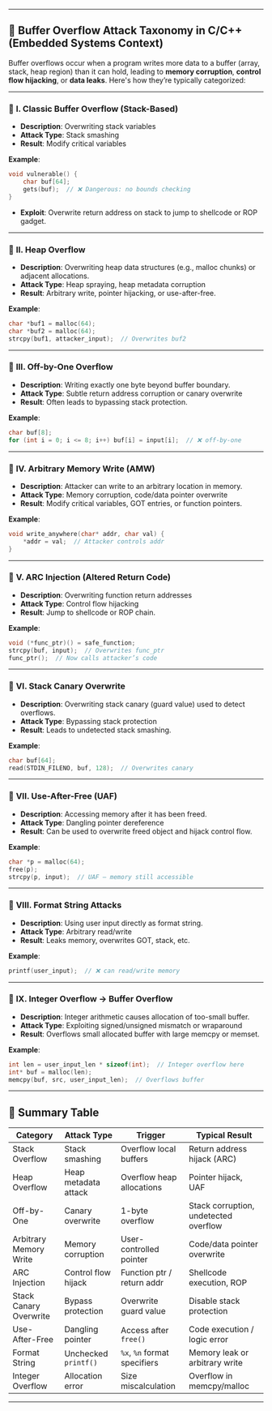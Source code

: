 
---

## 🧠 **Buffer Overflow Attack Taxonomy in C/C++ (Embedded Systems Context)**

Buffer overflows occur when a program writes more data to a buffer (array, stack, heap region) than it can hold, leading to **memory corruption**, **control flow hijacking**, or **data leaks**. Here's how they’re typically categorized:

---

### 🔹 **I. Classic Buffer Overflow (Stack-Based)**

* **Description**: Overwriting stack variables 
* **Attack Type**: Stack smashing
* **Result**: Modify critical variables

**Example**:

```c
void vulnerable() {
    char buf[64];
    gets(buf);  // ❌ Dangerous: no bounds checking
}
```

* **Exploit**: Overwrite return address on stack to jump to shellcode or ROP gadget.

---

### 🔹 **II. Heap Overflow**

* **Description**: Overwriting heap data structures (e.g., malloc chunks) or adjacent allocations.
* **Attack Type**: Heap spraying, heap metadata corruption
* **Result**: Arbitrary write, pointer hijacking, or use-after-free.

**Example**:

```c
char *buf1 = malloc(64);
char *buf2 = malloc(64);
strcpy(buf1, attacker_input);  // Overwrites buf2
```

---

### 🔹 **III. Off-by-One Overflow**

* **Description**: Writing exactly one byte beyond buffer boundary.
* **Attack Type**: Subtle return address corruption or canary overwrite
* **Result**: Often leads to bypassing stack protection.

**Example**:

```c
char buf[8];
for (int i = 0; i <= 8; i++) buf[i] = input[i];  // ❌ off-by-one
```

---

### 🔹 **IV. Arbitrary Memory Write (AMW)**

* **Description**: Attacker can write to an arbitrary location in memory.
* **Attack Type**: Memory corruption, code/data pointer overwrite
* **Result**: Modify critical variables, GOT entries, or function pointers.

**Example**:

```c
void write_anywhere(char* addr, char val) {
    *addr = val;  // Attacker controls addr
}
```

---

### 🔹 **V. ARC Injection (Altered Return Code)**

* **Description**: Overwriting function return addresses 
* **Attack Type**: Control flow hijacking
* **Result**: Jump to shellcode or ROP chain.

**Example**:

```c
void (*func_ptr)() = safe_function;
strcpy(buf, input);  // Overwrites func_ptr
func_ptr();  // Now calls attacker’s code
```

---

### 🔹 **VI. Stack Canary Overwrite**

* **Description**: Overwriting stack canary (guard value) used to detect overflows.
* **Attack Type**: Bypassing stack protection
* **Result**: Leads to undetected stack smashing.

**Example**:

```c
char buf[64];
read(STDIN_FILENO, buf, 128);  // Overwrites canary
```

---

### 🔹 **VII. Use-After-Free (UAF)**

* **Description**: Accessing memory after it has been freed.
* **Attack Type**: Dangling pointer dereference
* **Result**: Can be used to overwrite freed object and hijack control flow.

**Example**:

```c
char *p = malloc(64);
free(p);
strcpy(p, input);  // UAF — memory still accessible
```

---

### 🔹 **VIII. Format String Attacks**

* **Description**: Using user input directly as format string.
* **Attack Type**: Arbitrary read/write
* **Result**: Leaks memory, overwrites GOT, stack, etc.

**Example**:

```c
printf(user_input);  // ❌ can read/write memory
```

---

### 🔹 **IX. Integer Overflow → Buffer Overflow**

* **Description**: Integer arithmetic causes allocation of too-small buffer.
* **Attack Type**: Exploiting signed/unsigned mismatch or wraparound
* **Result**: Overflows small allocated buffer with large memcpy or memset.

**Example**:

```c
int len = user_input_len * sizeof(int);  // Integer overflow here
int* buf = malloc(len);
memcpy(buf, src, user_input_len);  // Overflows buffer
```

---

## 🧩 Summary Table

| Category               | Attack Type          | Trigger                      | Typical Result                        |
| ---------------------- | -------------------- | ---------------------------- | ------------------------------------- |
| Stack Overflow         | Stack smashing       | Overflow local buffers       | Return address hijack (ARC)           |
| Heap Overflow          | Heap metadata attack | Overflow heap allocations    | Pointer hijack, UAF                   |
| Off-by-One             | Canary overwrite     | 1-byte overflow              | Stack corruption, undetected overflow |
| Arbitrary Memory Write | Memory corruption    | User-controlled pointer      | Code/data pointer overwrite           |
| ARC Injection          | Control flow hijack  | Function ptr / return addr   | Shellcode execution, ROP              |
| Stack Canary Overwrite | Bypass protection    | Overwrite guard value        | Disable stack protection              |
| Use-After-Free         | Dangling pointer     | Access after `free()`        | Code execution / logic error          |
| Format String          | Unchecked `printf()` | `%x`, `%n` format specifiers | Memory leak or arbitrary write        |
| Integer Overflow       | Allocation error     | Size miscalculation          | Overflow in memcpy/malloc             |

---


